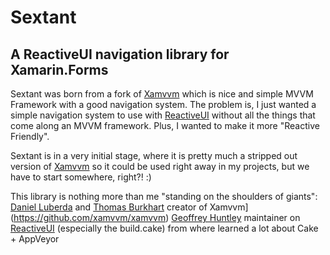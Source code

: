 # Sextant

## A ReactiveUI navigation library for Xamarin.Forms

Sextant was born from a fork of [Xamvvm](https://github.com/xamvvm/xamvvm) which is nice and simple MVVM Framework with a good navigation system.
The problem is, I just wanted a simple navigation system to use with [ReactiveUI](https://github.com/reactiveui/ReactiveUI) without all the things that come along an MVVM framework. Plus, I wanted to make it more "Reactive Friendly".

Sextant is in a very initial stage, where it is pretty much a stripped out version of [Xamvvm](https://github.com/xamvvm/xamvvm) so it could be used right away in my projects, but we have to start somewhere, right?! :)

This library is nothing more than me "standing on the shoulders of giants":
[Daniel Luberda](https://github.com/luberda-molinet) and [Thomas Burkhart](https://github.com/escamoteur) creator of Xamvvm](https://github.com/xamvvm/xamvvm)
[Geoffrey Huntley](https://github.com/ghuntley) maintainer on [ReactiveUI](https://github.com/reactiveui/ReactiveUI) (especially the build.cake) from where learned a lot about Cake + AppVeyor
